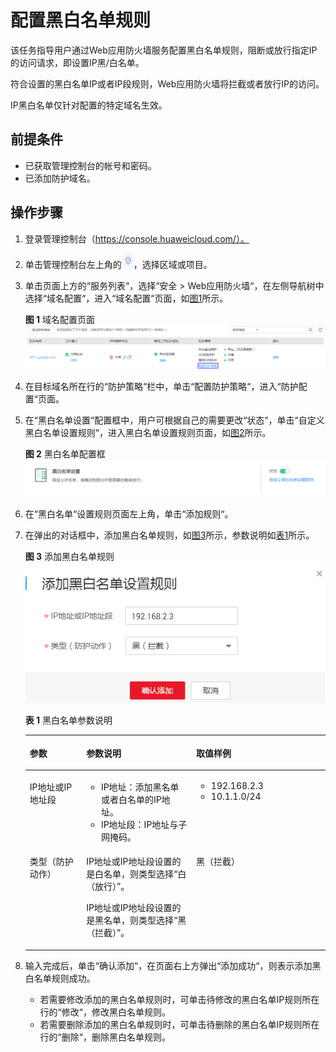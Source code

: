 # 配置黑白名单规则<a name="waf_01_0012"></a>

该任务指导用户通过Web应用防火墙服务配置黑白名单规则，阻断或放行指定IP的访问请求，即设置IP黑/白名单。

符合设置的黑白名单IP或者IP段规则，Web应用防火墙将拦截或者放行IP的访问。

IP黑白名单仅针对配置的特定域名生效。

## 前提条件<a name="section2256777914731"></a>

-   已获取管理控制台的帐号和密码。
-   已添加防护域名。

## 操作步骤<a name="section61533550183130"></a>

1.  登录管理控制台（https://console.huaweicloud.com/）。
2.  单击管理控制台左上角的![](figures/选择区域图标.jpg)，选择区域或项目。
3.  单击页面上方的“服务列表“，选择“安全  \>  Web应用防火墙“，在左侧导航树中选择“域名配置“，进入“域名配置“页面，如[图1](#waf_01_0008_fig164792010154510)所示。

    **图 1**  域名配置页面<a name="waf_01_0008_fig164792010154510"></a>  
    ![](figures/域名配置页面-10.png "域名配置页面-10")

4.  在目标域名所在行的“防护策略“栏中，单击“配置防护策略“，进入“防护配置“页面。
5.  在“黑白名单设置“配置框中，用户可根据自己的需要更改“状态“，单击“自定义黑白名单设置规则“，进入黑白名单设置规则页面，如[图2](#fig0358162863015)所示。

    **图 2**  黑白名单配置框<a name="fig0358162863015"></a>  
    ![](figures/黑白名单配置框.png "黑白名单配置框")

6.  在“黑白名单“设置规则页面左上角，单击“添加规则“。
7.  在弹出的对话框中，添加黑白名单规则，如[图3](#fig22686744114137)所示，参数说明如[表1](#table27095251482)所示。

    **图 3**  添加黑白名单规则<a name="fig22686744114137"></a>  
    ![](figures/添加黑白名单规则.png "添加黑白名单规则")

    **表 1**  黑白名单参数说明

    <a name="table27095251482"></a>
    <table><thead align="left"><tr id="row137101425382"><th class="cellrowborder" valign="top" width="18.81188118811881%" id="mcps1.2.4.1.1"><p id="p7710142515815"><a name="p7710142515815"></a><a name="p7710142515815"></a>参数</p>
    </th>
    <th class="cellrowborder" valign="top" width="36.633663366336634%" id="mcps1.2.4.1.2"><p id="p871117253815"><a name="p871117253815"></a><a name="p871117253815"></a>参数说明</p>
    </th>
    <th class="cellrowborder" valign="top" width="44.554455445544555%" id="mcps1.2.4.1.3"><p id="p1571112518818"><a name="p1571112518818"></a><a name="p1571112518818"></a>取值样例</p>
    </th>
    </tr>
    </thead>
    <tbody><tr id="row20711192519818"><td class="cellrowborder" valign="top" width="18.81188118811881%" headers="mcps1.2.4.1.1 "><p id="p77111025289"><a name="p77111025289"></a><a name="p77111025289"></a>IP地址或IP地址段</p>
    </td>
    <td class="cellrowborder" valign="top" width="36.633663366336634%" headers="mcps1.2.4.1.2 "><a name="ul129831037141019"></a><a name="ul129831037141019"></a><ul id="ul129831037141019"><li>IP地址：添加黑名单或者白名单的IP地址。</li><li>IP地址段：IP地址与子网掩码。</li></ul>
    </td>
    <td class="cellrowborder" valign="top" width="44.554455445544555%" headers="mcps1.2.4.1.3 "><a name="ul77819464108"></a><a name="ul77819464108"></a><ul id="ul77819464108"><li>192.168.2.3</li><li>10.1.1.0/24</li></ul>
    </td>
    </tr>
    <tr id="row290515450818"><td class="cellrowborder" valign="top" width="18.81188118811881%" headers="mcps1.2.4.1.1 "><p id="p790512451282"><a name="p790512451282"></a><a name="p790512451282"></a>类型（防护动作）</p>
    </td>
    <td class="cellrowborder" valign="top" width="36.633663366336634%" headers="mcps1.2.4.1.2 "><p id="p0906145582"><a name="p0906145582"></a><a name="p0906145582"></a>IP地址或IP地址段设置的是白名单，则类型选择<span class="parmvalue" id="parmvalue114261318113320"><a name="parmvalue114261318113320"></a><a name="parmvalue114261318113320"></a>“白（放行）”</span>。</p>
    <p id="p1948734541416"><a name="p1948734541416"></a><a name="p1948734541416"></a>IP地址或IP地址段设置的是黑名单，则类型选择<span class="parmvalue" id="parmvalue3671615133316"><a name="parmvalue3671615133316"></a><a name="parmvalue3671615133316"></a>“黑（拦截）”</span>。</p>
    </td>
    <td class="cellrowborder" valign="top" width="44.554455445544555%" headers="mcps1.2.4.1.3 "><p id="p10436236121516"><a name="p10436236121516"></a><a name="p10436236121516"></a>黑（拦截）</p>
    </td>
    </tr>
    </tbody>
    </table>

8.  输入完成后，单击“确认添加“，在页面右上方弹出“添加成功“，则表示添加黑白名单规则成功。
    -   若需要修改添加的黑白名单规则时，可单击待修改的黑白名单IP规则所在行的“修改“，修改黑白名单规则。
    -   若需要删除添加的黑白名单规则时，可单击待删除的黑白名单IP规则所在行的“删除“，删除黑白名单规则。


